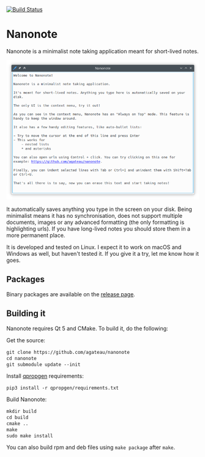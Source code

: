 [![Build Status](https://travis-ci.org/agateau/nanonote.svg?branch=master)](https://travis-ci.org/agateau/nanonote)

# Nanonote

Nanonote is a minimalist note taking application meant for short-lived notes.

![Screenshot](screenshot.png)

It automatically saves anything you type in the screen on your disk. Being
minimalist means it has no synchronisation, does not support multiple
documents, images or any advanced formatting (the only formatting is
highlighting urls). If you have long-lived notes you should store them in a
more permanent place.

It is developed and tested on Linux. I expect it to work on macOS and Windows
as well, but haven't tested it. If you give it a try, let me know how it goes.

## Packages

Binary packages are available on the [release page][].

[release page]: https://github.com/agateau/nanonote/releases

## Building it

Nanonote requires Qt 5 and CMake. To build it, do the following:

Get the source:

    git clone https://github.com/agateau/nanonote
    cd nanonote
    git submodule update --init

Install [qpropgen](https://github.com/agateau/qpropgen) requirements:

    pip3 install -r qpropgen/requirements.txt

Build Nanonote:

    mkdir build
    cd build
    cmake ..
    make
    sudo make install

You can also build rpm and deb files using `make package` after `make`.
